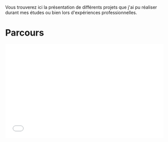 <meta charset="utf-8">
<head>

Vous trouverez ici la présentation de différents projets que j'ai pu réaliser durant mes études ou bien lors d'expériences professionnelles.
</head>

<script src="//d3js.org/d3.v3.min.js"></script>
<script src="./myVoronoi.js"></script>
  

<body>
  <h1>Parcours</h1>
  
<iframe width="100%" height="300" src="//jsfiddle.net/sgu5dc0k/607/embedded/result/?fontColor=FFFFFF&accentColor=FFFFFF&bodyColor=FFFFFF&menuColor=FFFFFF" allowfullscreen="allowfullscreen" allowpaymentrequest frameborder="0"></iframe>
</body>
